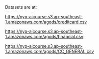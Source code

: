 Datasets are at:

https://nyp-aicourse.s3.ap-southeast-1.amazonaws.com/agods/creditcard.csv

https://nyp-aicourse.s3.ap-southeast-1.amazonaws.com/agods/financial.csv

https://nyp-aicourse.s3.ap-southeast-1.amazonaws.com/agods/CC_GENERAL.csv
